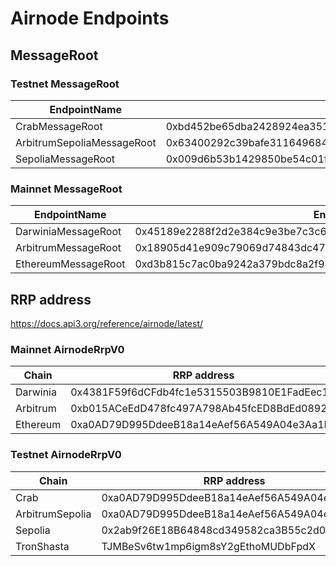 # Airnode Endpoints

## MessageRoot

### Testnet MessageRoot

| EndpointName | EndpointId |
| ------------ | -------------------------------------------- |
| CrabMessageRoot |  0xbd452be65dba2428924ea35129292b3247233952dae361d169f2d489d805ce23   |
| ArbitrumSepoliaMessageRoot | 0x63400292c39bafe31164968499615317be0f1b97b4122a29d436c8fb427fdf65   |
| SepoliaMessageRoot | 0x009d6b53b1429850be54c01f42e00985b38c66c57d4742bcb443ee902ed7b7c8   |

### Mainnet MessageRoot

| EndpointName | EndpointId |
| ------------ | -------------------------------------------- |
| DarwiniaMessageRoot | 0x45189e2288f2d2e384c9e3be7c3c6cef65a553341ca8580e1ed3516725112bb4   |
| ArbitrumMessageRoot | 0x18905d41e909c79069d74843dc474d0809df62b5bc555ea272b0cc49ff3fa924   |
| EthereumMessageRoot | 0xd3b815c7ac0ba9242a379bdc8a2f94d609e64239c6c85ac27e244828d6f48815   |

## RRP address

<https://docs.api3.org/reference/airnode/latest/>

### Mainnet AirnodeRrpV0

| Chain | RRP address |
| ------------ | -------------------------------------------- |
| Darwinia | 0x4381F59f6dCFdb4fc1e5315503B9810E1FadEec1   |
| Arbitrum | 0xb015ACeEdD478fc497A798Ab45fcED8BdEd08924   |
| Ethereum | 0xa0AD79D995DdeeB18a14eAef56A549A04e3Aa1Bd   |

### Testnet AirnodeRrpV0

| Chain | RRP address |
| ------------ | -------------------------------------------- |
| Crab | 0xa0AD79D995DdeeB18a14eAef56A549A04e3Aa1Bd   |
| ArbitrumSepolia | 0xa0AD79D995DdeeB18a14eAef56A549A04e3Aa1Bd   |
| Sepolia | 0x2ab9f26E18B64848cd349582ca3B55c2d06f507d   |
| TronShasta | TJMBeSv6tw1mp6igm8sY2gEthoMUDbFpdX   |
